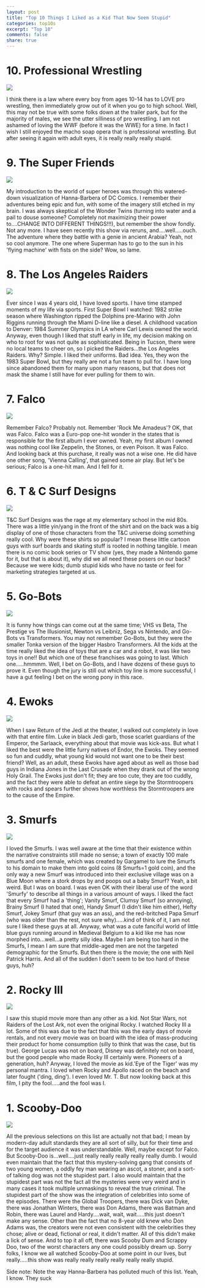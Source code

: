 ```yaml
---
layout: post
title: "Top 10 Things I Liked as a Kid That Now Seem Stupid"
categories: top10s
excerpt: "Top 10"
comments: false
share: true
---
```




# 10. Professional Wrestling

![](https://s-media-cache-ak0.pinimg.com/originals/38/7f/db/387fdb098643840f0e30b25febcc14c5.jpg)


I think there is a law where every boy from ages 10-14 has to LOVE pro wrestling, then immediately grow out of it when you go to high school. Well, this may not be true with some folks down at the trailer park, but for the majority of males, we see the utter silliness of pro wrestling. I am not ashamed of loving the WWF (before it was the WWE) for a time. In fact I wish I still enjoyed the macho soap opera that is professional wrestling. But after seeing it again with adult eyes, it is really really really stupid.

# 9. The Super Friends

![](http://www.comicbookreligion.com/img/s/u/Super_Friends.jpg)


My introduction to the world of super heroes was through this watered-down visualization of Hanna-Barbera of DC Comics. I remember their adventures being epic and fun, with some of the imagery still etched in my brain. I was always skeptical of the Wonder Twins (turning into water and a pail to douse someone? Completely not maximizing their power to....CHANGE INTO DIFFERENT THINGS!!!), but remember the show fondly. Not any more. I have seen recently this show via reruns, and....well.....ouch. The adventure where they battle with a genie in ancient Arabia? Yeah, not so cool anymore. The one where Superman has to go to the sun in his 'flying machine' with fists on the side? Wow, so lame. 



# 8. The Los Angeles Raiders


![](https://s-media-cache-ak0.pinimg.com/originals/80/c9/11/80c91183e32281c366cf33ddfffaa0a2.jpg)


Ever since I was 4 years old, I have loved sports. I have time stamped moments of my life via sports. First Super Bowl I watched: 1982 strike season where Washington ripped the Dolphins pre-Marino with John Riggins running through the Miami D-line like a diesel. A childhood vacation to Denver: 1984 Summer Olympics in LA where Carl Lewis owned the world. Anyway, even though I liked that stuff early in life, my decision making on who to root for was not quite as sophisticated. Being in Tucson, there were no local teams to cheer on, so I picked the Raiders...the Los Angeles Raiders. Why? Simple. I liked their uniforms. Bad idea. Yes, they won the 1983 Super Bowl, but they really are not a fun team to pull for. I have long since abandoned them for many upon many reasons, but that does not mask the shame I still have for ever pulling for them to win.

# 7.  Falco

![](http://cdn-s3.allmusic.com/release-covers/500/0000/115/0000115325.jpg)


Remember Falco? Probably not. Remember 'Rock Me Amadeus'? OK, that was Falco. Falco was a Euro-pop one-hit wonder in the states that is responsible for the first album I ever owned. Yeah, my first album I owned was nothing cool like Zeppelin, the Stones, or even Poison. It was Falco. And looking back at this purchase, it really was not a wise one. He did have one other song, 'Vienna Calling', that gained some air play. But let's be serious; Falco is a one-hit man. And I fell for it.



# 6.  T & C Surf Designs

![](http://blog.hydrotik.com/wp-content/teecee3.jpg)



T&C Surf Designs was the rage at my elementary school in the mid 80s. There was a little yin/yang in the front of the shirt and on the back was a big display of one of those characters from the T&C universe doing something really cool. Why were these shirts so popular? I mean these little cartoon guys with surf boards and skating stuff is rooted in nothing tangible. I mean there is no comic book series or TV show (yes, they made a Nintendo game for it, but that is about it), why did we all need these posers on our back? Because we were kids; dumb stupid kids who have no taste or feel for marketing strategies targeted at us. 


# 5. Go-Bots


![](https://d1466nnw0ex81e.cloudfront.net/n_iv/600/1002971.jpg)




It is funny how things can come out at the same time; VHS vs Beta, The Prestige vs The Illusionist, Newton vs Leibniz, Sega vs Nintendo, and Go-Bots vs Transformers. You may not remember Go-Bots, but they were the smaller Tonka version of the bigger Hasbro Transformers. All the kids at the time really liked the idea of toys that are a car and a robot, it was like two toys in one!! But which one of these franchises was going to last. Which one.....hmmmm. Well, I bet on Go-Bots, and I have dozens of these guys to prove it. Even though the jury is still out which toy line is more successful, I have a gut feeling I bet on the wrong pony in this race. 


# 4. Ewoks

![](http://comiccon.tips/wp-content/uploads/2014/05/Comic-Con-Tips-More-Ewoks.jpg)



When I saw Return of the Jedi at the theater, I walked out completely in love with that entire film. Luke in black Jedi garb, those scarlet guardians of the Emperor, the Sarlaack, everything about that movie was kick-ass. But what I liked the best were the little furry natives of Endor, the Ewoks. They seemed so fun and cuddly, what young kid would not want one to be their best friend? Well, as an adult, these Ewoks have aged about as well as those bad guys in Indiana Jones in the Last Crusade when they drank out of the wrong Holy Grail. The Ewoks just don't fit; they are too cute, they are too cuddly, and the fact they were able to defeat an entire siege by the Stormtroopers with rocks and spears further shows how worthless the Stormtroopers are to the cause of the Empire. 


# 3. Smurfs

![](http://static.srcdn.com/wp-content/uploads/smurfs-lost-village-animated-movie-image-gallery.jpg)


 I loved the Smurfs. I was well aware at the time that their existence within the narrative constraints still made no sense; a town of exactly 100 male smurfs and one female, which was created by Gargamel to lure the Smurfs to his domain to make them into gold coins (8 Smurfs=1 gold coin), and the only way a new Smurf was introduced into their exclusive village was on a Blue Moon where a stork drops by and poops out a baby Smurf? Yeah, a bit weird. But I was on board. I was even OK with their liberal use of the word 'Smurfy' to describe all things in a various amount of ways. I liked the fact that every Smurf had a 'thing'; Vanity Smurf, Clumsy Smurf (so annoying), Brainy Smurf (I hated that one), Handy Smurf (I didn't like him either), Hefty Smurf, Jokey Smurf (that guy was an ass), and the red-britched Papa Smurf (who was older than the rest, not sure why).....kind of think of it, I am not sure I liked these guys at all. Anyway, what was a cute fanciful world of little blue guys running around in Medieval Belgium to a kid like me has now morphed into...well...a pretty silly idea. Maybe I am being too hard in the Smurfs, I mean I am sure that middle-aged men are not the targeted demographic for the Smurfs. But then there is the movie; the one with Neil Patrick Harris. And all of the sudden I don't seem to be too hard of these guys, huh? 






# 2. Rocky III

![](https://upload.wikimedia.org/wikipedia/en/f/f4/Rocky_iii_poster.jpg)

I saw this stupid movie more than any other as a kid. Not Star Wars, not Raiders of the Lost Ark, not even the original Rocky. I watched Rocky III a lot. Some of this was due to the fact that this was the early days of movie rentals, and not every movie was on board with the idea of mass-producing their product for home consumption (silly to think that was the case, but tis true). George Lucas was not on board, Disney was definitely not on board, but the good people who made Rocky III certainly were. Pioneers of a generation, huh? Anyway, I loved the movie as kid.'Eye of the Tiger' was my personal mantra. I loved when Rocky and Apollo raced on the beach and later fought ('ding, ding'). I even loved Mr. T. But now looking back at this film, I pity the fool.....and the fool was I. 


# 1. Scooby-Doo


![](http://static.tvtropes.org/pmwiki/pub/images/new_scoow_doow_7704.png)




All the previous selections on this list are actually not that bad; I mean by modern-day adult standards they are all sort of silly, but for their time and for the target audience it was understandable. Well, maybe except for Falco. But Scooby-Doo is...well....just really really really really really dumb. I would even maintain that the fact that this mystery-solving gang that consists of two young women, a oddly fey man wearing an ascot, a stoner, and a sort-of talking dog was not the stupidest part. I also would maintain that the stupidest part was not the fact all the mysteries were very weird and in many cases it took multiple unmaskings to reveal the true criminal. The stupidest part of the show was the integration of celebrities into some of the episodes. There were the Global Troopers, there was Dick van Dyke, there was Jonathan Winters, there was Don Adams, there was Batman and Robin, there was Laurel and Hardy....wait, wait, wait.....this just doesn't make any sense. Other than the fact that no 8-year old knew who Don Adams was, the creators were not even consistent with the celebrities they chose; alive or dead, fictional or real, it didn't matter. All of this didn't make a lick of sense. And to top it all off, there was Scooby Dum and Scrappy Doo, two of the worst characters any one could possibly dream up. Sorry folks, I know we all watched Scooby-Doo at some point in our lives, but really.....this show was really really really really really really stupid.



Side note: Note the way Hanna-Barbera has polluted much of this list. Yeah, I know. They suck




